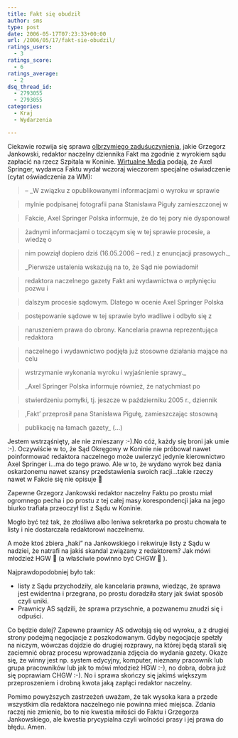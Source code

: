 ```yaml
---
title: Fakt się obudził
author: sms
type: post
date: 2006-05-17T07:23:33+00:00
url: /2006/05/17/fakt-sie-obudzil/
ratings_users:
  - 3
ratings_score:
  - 6
ratings_average:
  - 2
dsq_thread_id:
  - 2793055
  - 2793055
categories:
  - Kraj
  - Wydarzenia

---
```

Ciekawie rozwija się sprawa [olbrzymiego zaduśuczynienia][1], jakie Grzegorz Jankowski, redaktor naczelny dziennika Fakt ma zgodnie z wyrokiem sądu zapłacić na rzecz Szpitala w Koninie. [<!--more-->Wirtualne Media][2] podają, że Axel Springer, wydawca Faktu wydał wczoraj wieczorem specjalne oświadczenie (cytat oświadczenia za WM):

> &#8211; _W związku z opublikowanymi informacjami o wyroku w sprawie
  
> mylnie podpisanej fotografii pana Stanisława Piguły zamieszczonej w
  
> Fakcie, Axel Springer Polska informuje, że do tej pory nie dysponował
  
> żadnymi informacjami o toczącym się w tej sprawie procesie, a wiedzę o
  
> nim powziął dopiero dziś (16.05.2006 – red.) z enuncjacji prasowych._
> 
> _Pierwsze ustalenia wskazują na to, że Sąd nie powiadomił
  
> redaktora naczelnego gazety Fakt ani wydawnictwa o wpłynięciu pozwu i
  
> dalszym procesie sądowym. Dlatego w ocenie Axel Springer Polska
  
> postępowanie sądowe w tej sprawie było wadliwe i odbyło się z
  
> naruszeniem prawa do obrony. Kancelaria prawna reprezentująca redaktora
  
> naczelnego i wydawnictwo podjęła już stosowne działania mające na celu
  
> wstrzymanie wykonania wyroku i wyjaśnienie sprawy._
> 
> _Axel Springer Polska informuje również, że natychmiast po
  
> stwierdzeniu pomyłki, tj. jeszcze w październiku 2005 r., dziennik
  
> ‚Fakt’ przeprosił pana Stanisława Pigułę, zamieszczając stosowną
  
> publikację na łamach gazety_ (&#8230;)

Jestem wstrząśnięty, ale nie zmieszany :-).No cóż, każdy się broni jak umie :-). Oczywiście w to, że Sąd Okręgowy w Koninie nie próbował nawet poinformować redaktora naczelnego może uwierzyć jedynie kierownictwo Axel Springer i&#8230;ma do tego prawo. Ale w to, że wydano wyrok bez dania oskarżonemu nawet szansy przedstawienia swoich racji&#8230;takie rzeczy nawet w Fakcie się nie opisuje 🙂

Zapewne Grzegorz Jankowski redaktor naczelny Faktu po prostu miał ogromnego pecha i po prostu z tej całej masy korespondencji jaka na jego biurko trafiała przeoczył list z Sądu w Koninie.

Mogło być też tak, że złośliwa albo leniwa sekretarka po prostu chowała te listy i nie dostarczała redaktorowi naczelnemu.

A może ktoś zbiera &#8222;haki&#8221; na Jankowskiego i rekwiruje listy z Sądu w nadziei, że natrafi na jakiś skandal związany z redaktorem? Jak mówi młodzież HGW 🙂 (a właściwie powinno być CHGW 🙂 ).

Najprawdopodobniej było tak:

  * listy z Sądu przychodziły, ale kancelaria prawna, wiedząc, że sprawa jest ewidentna i przegrana, po prostu doradziła stary jak świat sposób czyli uniki.
  * Prawnicy AS sądzili, że sprawa przyschnie, a pozwanemu znudzi się i odpuści.

Co będzie dalej? Zapewne prawnicy AS odwołają się od wyroku, a z drugiej strony podejmą negocjacje z poszkodowanym. Gdyby negocjacje spełzły na niczym, wówczas dojdzie do drugiej rozprawy, na której będą starali się zaciemnić obraz procesu wprowadzania zdjęcia do wydania gazety. Okaże się, że winny jest np. system edycyjny, komputer, nieznany pracownik lub grupa pracowników lub jak to mówi młodzież HGW :-), no dobra, dobra już się poprawiam CHGW :-). No i sprawa skończy się jakimś większym przeproszeniem i drobną kwota jaką zapłąci redaktor naczelny.

Pomimo powyższych zastrzeżeń uważam, że tak wysoka kara a przede wszystkim dla redaktora naczelnego nie powinna mieć miejsca. Zdania raczej nie zmienie, bo to nie kwestia miłości do Faktu i Grzegorza Jankowskiego, ale kwestia prycypialna czyli wolności prasy i jej prawa do błędu. Amen.

 [1]: http://www.dziennikarz.pl/sms/?p=103
 [2]: http://www.wirtualnemedia.pl/document,,1157033,Fakt_musi_zaplacic_200_000_zl_kary.html